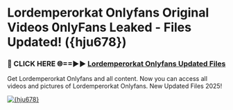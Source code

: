 # Lordemperorkat Onlyfans Original Videos 0nlyFans Leaked - Files Updated! ({hju678})

<h3>🔴 CLICK HERE 🌐==►► <a href="https://tinyurl.com/ms9xzufz" rel="nofollow">Lordemperorkat Onlyfans Updated Files</a></h3>

Get Lordemperorkat Onlyfans and all content. Now you can access all videos and pictures of Lordemperorkat Onlyfans. New Updated Files 2025!

[![{hju678}](https://i.imgur.com/PQ7UWWw.gif)](https://tinyurl.com/ms9xzufz)